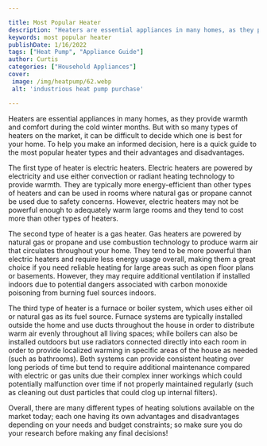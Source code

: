 ```yaml
---

title: Most Popular Heater
description: "Heaters are essential appliances in many homes, as they provide warmth and comfort during the cold winter months. But with so many...see more"
keywords: most popular heater
publishDate: 1/16/2022
tags: ["Heat Pump", "Appliance Guide"]
author: Curtis
categories: ["Household Appliances"]
cover: 
 image: /img/heatpump/62.webp
 alt: 'industrious heat pump purchase'

---
```


Heaters are essential appliances in many homes, as they provide warmth and comfort during the cold winter months. But with so many types of heaters on the market, it can be difficult to decide which one is best for your home. To help you make an informed decision, here is a quick guide to the most popular heater types and their advantages and disadvantages. 

The first type of heater is electric heaters. Electric heaters are powered by electricity and use either convection or radiant heating technology to provide warmth. They are typically more energy-efficient than other types of heaters and can be used in rooms where natural gas or propane cannot be used due to safety concerns. However, electric heaters may not be powerful enough to adequately warm large rooms and they tend to cost more than other types of heaters. 

The second type of heater is a gas heater. Gas heaters are powered by natural gas or propane and use combustion technology to produce warm air that circulates throughout your home. They tend to be more powerful than electric heaters and require less energy usage overall, making them a great choice if you need reliable heating for large areas such as open floor plans or basements. However, they may require additional ventilation if installed indoors due to potential dangers associated with carbon monoxide poisoning from burning fuel sources indoors. 

The third type of heater is a furnace or boiler system, which uses either oil or natural gas as its fuel source. Furnace systems are typically installed outside the home and use ducts throughout the house in order to distribute warm air evenly throughout all living spaces; while boilers can also be installed outdoors but use radiators connected directly into each room in order to provide localized warming in specific areas of the house as needed (such as bathrooms). Both systems can provide consistent heating over long periods of time but tend to require additional maintenance compared with electric or gas units due their complex inner workings which could potentially malfunction over time if not properly maintained regularly (such as cleaning out dust particles that could clog up internal filters). 

Overall, there are many different types of heating solutions available on the market today; each one having its own advantages and disadvantages depending on your needs and budget constraints; so make sure you do your research before making any final decisions!

